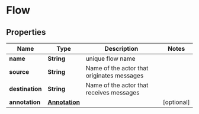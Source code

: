 
# Flow

## Properties
Name | Type | Description | Notes
------------ | ------------- | ------------- | -------------
**name** | **String** | unique flow name | 
**source** | **String** | Name of the actor that originates messages | 
**destination** | **String** | Name of the actor that receives messages | 
**annotation** | [**Annotation**](Annotation.md) |  |  [optional]



